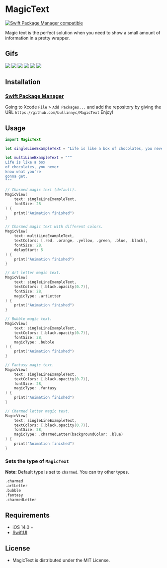 # MagicText

[![Swift Package Manager compatible](https://img.shields.io/badge/SPM-compatible-brightgreen.svg)](https://github.com/apple/swift-package-manager)

Magic text is the perfect solution when you need to show a small amount of information in a pretty wrapper.

## Gifs
![](./charmed.gif) ![](./charmed-color.gif) ![](./bubble.gif) ![](./fantasy.gif) ![](./charmed-letter.gif) ![](./art-letter.gif)

## Installation
### [Swift Package Manager](https://swift.org/package-manager/)

Going to Xcode `File` > `Add Packages...` and add the repository by giving the URL `https://github.com/bullinnyc/MagicText`
Enjoy!

## Usage

```swift
import MagicText
```

```swift
let singleLineExampleText = "Life is like a box of chocolates, you never know what you’re gonna get."

let multiLineExampleText = """
Life is like a box
of chocolates, you never
know what you’re
gonna get.
"""

// Charmed magic text (default).
MagicView(
    text: singleLineExampleText,
    fontSize: 28
) {
    print("Animation finished")
}

// Charmed magic text with different colors.
MagicView(
    text: multiLineExampleText,
    textColors: [.red, .orange, .yellow, .green, .blue, .black],
    fontSize: 28,
    delayStart: 5
) {
    print("Animation finished")
}

// Art letter magic text.
MagicView(
    text: singleLineExampleText,
    textColors: [.black.opacity(0.7)],
    fontSize: 28,
    magicType: .artLetter
) {
    print("Animation finished")
}

// Bubble magic text.
MagicView(
    text: singleLineExampleText,
    textColors: [.black.opacity(0.7)],
    fontSize: 28,
    magicType: .bubble
) {
    print("Animation finished")
}

// Fantasy magic text.
MagicView(
    text: singleLineExampleText,
    textColors: [.black.opacity(0.7)],
    fontSize: 28,
    magicType: .fantasy
) {
    print("Animation finished")
}

// Charmed letter magic text.
MagicView(
    text: singleLineExampleText,
    textColors: [.black.opacity(0.7)],
    fontSize: 28,
    magicType: .charmedLetter(backgroundColor: .blue)
) {
    print("Animation finished")
}
```

### Sets the type of `MagicText`
**Note:** Default type is set to `charmed`. You can try other types.

```swift
.charmed
.artLetter
.bubble
.fantasy
.charmedLetter
```

## Requirements
- iOS 14.0 +
- [SwiftUI](https://developer.apple.com/xcode/swiftui/)

## License
- MagicText is distributed under the MIT License.

